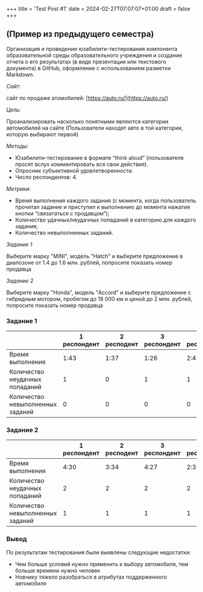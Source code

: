 +++
title = 'Test Post #1'
date = 2024-02-27T07:07:07+01:00
draft = false
+++

## (Пример из предыдущего семестра)
Организация и проведение юзабилити-тестирования компонента образовательной среды образовательного учреждения и создание отчета о его результатах (в виде презентации или текстового документа) в GitHub, оформление с использованием разметки Markdown.

*Сайт*: 

сайт по продаже атомобилей: [https://auto.ru/](https://auto.ru/)

*Цель*: 

Проанализировать насколько понятными являются категории автомобилей на сайте (Пользователи находят авто в той категории, которую выбирают первой)

*Методы*:

- Юзабилити-тестирование в формате “think aloud” (пользователя просят вслух комментировать все свои действия).
- Опросник субъективной удовлетворенности.
- Число респондентов: 4.


*Метрики*:

- Время выполнения каждого задания (с момента, когда пользователь прочитал задание и приступил к выполнению до момента нажатия кнопки “связататься с продавцом”);
- Количество удачных/неудачных попаданий в категорию для каждого задания;
- Количество невыполненных заданий.

*Задание 1*

Выберите марку "MINI", модель "Hatch" и выберите предложение в диапозоне от 1.4 до 1.6 млн. рублей, попросите показать номер продавца

*Задание 2*

Выберите марку "Honda", модель "Accord" и выберите предложение c гибридным мотором, пробегом до 18 000 км и ценой до 2 млн. рублей, попросите показать номер продавца


### Задание 1

|                                | 1 респондент | 2 респодент | 3 респондент | 4 респондент | Максиммум | Минимум | Среднее | 
|--------------------------------|--------------|-------------|--------------|--------------|-----------|---------|---------|
|Время выполнения                |1:43          |1:37         |1:26          |2:43          |2:43       |1:26     |1:54     |                       
|Количество неудачных попаданий  |1             |0            |1             |1             |1          |0        |0,33     |       
|Количество невыполненных заданий|0             |0            |0             |0             |0          |0        |0        |                         


### Задание 2

|                                | 1 респондент | 2 респодент | 3 респондент | 4 респондент | Максиммум | Минимум | Среднее | 
|--------------------------------|--------------|-------------|--------------|--------------|-----------|---------|---------|
|Время выполнения                |4:30          |3:34         |4:27          |2:30          |4:30       |4:10     |3:26     |                           
|Количество неудачных попаданий  |2             |2            |2             |2             |2          |2        |2        |                               
|Количество невыполненных заданий|1             |1            |1             |1             |1          |1        |1        |                                

### Вывод

По результатам тестирования были выявлены следующие недостатки:

- Чем больше условий нужно применить к выбору автомобиля, тем больше времени нужно человек
- Новчику тяжело разобраться в атрибутах поддерженного автомобиля

